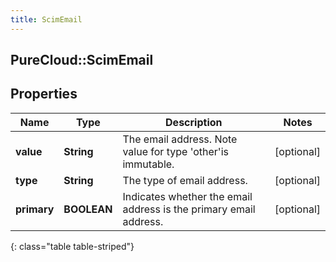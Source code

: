 ```yaml
---
title: ScimEmail
---
```

## PureCloud::ScimEmail

## Properties

|Name | Type | Description | Notes|
|------------ | ------------- | ------------- | -------------|
| **value** | **String** | The email address. Note value for type &#39;other&#39;is immutable. | [optional] |
| **type** | **String** | The type of email address. | [optional] |
| **primary** | **BOOLEAN** | Indicates whether the email address is the primary email address. | [optional] |
{: class="table table-striped"}


